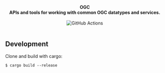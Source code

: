 <br />

<div align="center">
    <strong>
      OGC <br/>
      APIs and tools for working with common OGC datatypes and services.
    </strong>
</div>

<br />

<div align="center">
        <img alt="GitHub Actions"
        src="https://github.com/atcol/ogc/workflows/Stable/badge.svg">
</div>

<br/>

## Development

Clone and build with cargo:

    $ cargo build --release

